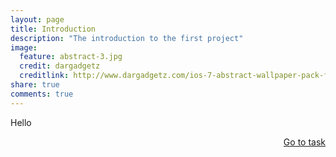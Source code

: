 ```yaml
---
layout: page
title: Introduction
description: "The introduction to the first project"
image:
  feature: abstract-3.jpg
  credit: dargadgetz
  creditlink: http://www.dargadgetz.com/ios-7-abstract-wallpaper-pack-for-iphone-5-and-ipod-touch-retina/
share: true
comments: true
---
```

Hello









<div style="float: right"> 
<a href="{{ site.url }}/projects/commerce/project-2/task-2/" class="btn">Go to task</a>
</div>